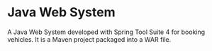 # Java Web System
 A Java Web System developed with Spring Tool Suite 4 for booking vehicles.
 It is a Maven project packaged into a WAR file.
